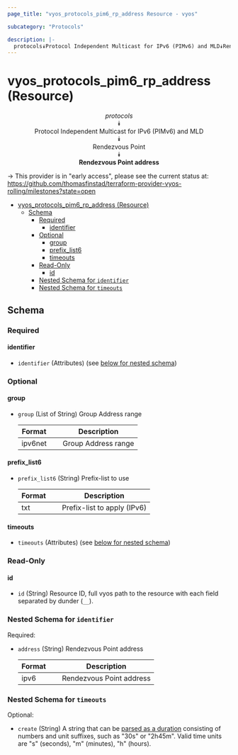 ```yaml
---
page_title: "vyos_protocols_pim6_rp_address Resource - vyos"

subcategory: "Protocols"

description: |-
  protocols⯯Protocol Independent Multicast for IPv6 (PIMv6) and MLD⯯Rendezvous Point⯯Rendezvous Point address
---
```


# vyos_protocols_pim6_rp_address (Resource)
<center>

*protocols*  
⯯  
Protocol Independent Multicast for IPv6 (PIMv6) and MLD  
⯯  
Rendezvous Point  
⯯  
**Rendezvous Point address**


</center>

-> This provider is in "early access", please see the current status at: https://github.com/thomasfinstad/terraform-provider-vyos-rolling/milestones?state=open

<!--TOC-->

- [vyos_protocols_pim6_rp_address (Resource)](#vyos_protocols_pim6_rp_address-resource)
  - [Schema](#schema)
    - [Required](#required)
      - [identifier](#identifier)
    - [Optional](#optional)
      - [group](#group)
      - [prefix_list6](#prefix_list6)
      - [timeouts](#timeouts)
    - [Read-Only](#read-only)
      - [id](#id)
    - [Nested Schema for `identifier`](#nested-schema-for-identifier)
    - [Nested Schema for `timeouts`](#nested-schema-for-timeouts)

<!--TOC-->

<!-- schema generated by tfplugindocs -->
## Schema

### Required

#### identifier
- `identifier` (Attributes) (see [below for nested schema](#nestedatt--identifier))

### Optional

#### group
- `group` (List of String) Group Address range

    |  Format   &emsp;|  Description          |
    |-----------|-----------------------|
    |  ipv6net  &emsp;|  Group Address range  |
#### prefix_list6
- `prefix_list6` (String) Prefix-list to use

    |  Format  &emsp;|  Description                  |
    |----------|-------------------------------|
    |  txt     &emsp;|  Prefix-list to apply (IPv6)  |
#### timeouts
- `timeouts` (Attributes) (see [below for nested schema](#nestedatt--timeouts))

### Read-Only

#### id
- `id` (String) Resource ID, full vyos path to the resource with each field separated by dunder (`__`).

<a id="nestedatt--identifier"></a>
### Nested Schema for `identifier`

Required:

- `address` (String) Rendezvous Point address

    |  Format  &emsp;|  Description               |
    |----------|----------------------------|
    |  ipv6    &emsp;|  Rendezvous Point address  |


<a id="nestedatt--timeouts"></a>
### Nested Schema for `timeouts`

Optional:

- `create` (String) A string that can be [parsed as a duration](https://pkg.go.dev/time#ParseDuration) consisting of numbers and unit suffixes, such as &#34;30s&#34; or &#34;2h45m&#34;. Valid time units are &#34;s&#34; (seconds), &#34;m&#34; (minutes), &#34;h&#34; (hours).
